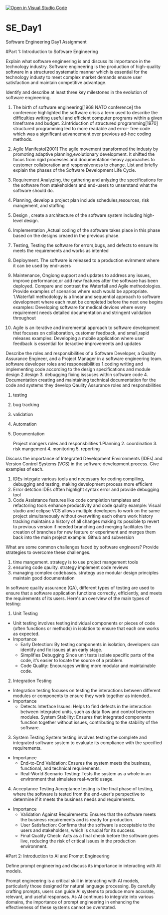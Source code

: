 [![Open in Visual Studio Code](https://classroom.github.com/assets/open-in-vscode-2e0aaae1b6195c2367325f4f02e2d04e9abb55f0b24a779b69b11b9e10269abc.svg)](https://classroom.github.com/online_ide?assignment_repo_id=15570213&assignment_repo_type=AssignmentRepo)
# SE_Day1
Software Engineering Day1 Assignment

#Part 1: Introduction to Software Engineering

Explain what software engineering is and discuss its importance in the technology industry.
Software engineering is the production of high-quality software in a structured systematic manner which is essential for the technology industy to meet complex market demands ensure user satisfaction and maintain competitive advantage.

Identify and describe at least three key milestones in the evolution of software engineering.

1. The birth of software engineering[1968 NATO conference] the conference highlighted the software crisis a term used to describe the difficulties writing useful and efficient computer programs within a given timeframe and budget.
2.Intriduction of structured programming[1970] structured programming led to more readable and error- free code which was a significant advancement over previous ad-hoc coding methods.
3. Agile Manifesto[2001] The agile movement transformed the industy by promoting adaptive planning,evolutionary development. It shifted the focus from rigid processes and documentation-heavy approaches to customer collaboration and responsiveness to change.
List and briefly explain the phases of the Software Development Life Cycle.

1. Requirement Analyzing, the gathering and anlyzing the specifications for the software from stakeholders and end-users to unserstand what the software should do.
2. Planning, develop a project plan include schedules,resources, risk mangement, and staffing
3. Design , create a architecture of the software system including high-level design.
4. Implementation ,Actual coding of the software takes place in this phase based on the designs creaed in the previous phase.
5. Testing, Testing the software for errors,bugs, and defects to ensure its meets the requirements and works as intented
6. Deployment. The software is released to a production evirnment where it can be used by end-users
7. Maintenance, Ongiong support and updates to address any issues, improve performance,or add new features after the software has been deployed.
Compare and contrast the Waterfall and Agile methodologies. Provide examples of scenarios where each would be appropriate.
1.Waterfall methodology is a linear and sequential approach to software development where each must be completed before the next one begins
examples: Developing software for medical devices where every requirement needs detailed documentation and stringent vaildation throughout
2. Agile is an iterative and incremental approach to software development that focuses on collaboration, customer feedback, and small,rapid releases
   examples: Developing a mobile application where user feedback is essential for iteractive improvements and updates


Describe the roles and responsibilities of a Software Developer, a Quality Assurance Engineer, and a Project Manager in a software engineering team.
 software developer
   roles and responesibilities
   1.coding writing and implementing code according to the design specifications and module design
   2.design 
   3. debugging fixing isssuses within software code
   4. Documentation creating and maintaining technical documentation for the code and systems they develop
   Qaulity Assurance
   roles and responsbilities
   1. testing
   2. bug tracking
   3. validation
   4. Automation
   5. Documentation

      Project mangers
      roles and responsbilities
      1.Planning
      2. coordination
      3. risk mangement
      4. monitoring
      5. reporting

Discuss the importance of Integrated Development Environments (IDEs) and Version Control Systems (VCS) in the software development process. Give examples of each.
1. IDEs integate various tools and necessary for coding compiling, debugging and testing, making development process more efficient
2. Error detction IDEs offten highlight syntax error and provide debugging tool
3. Code Assistance features like code completion templates and refactoring tools enhance productivity and code qaulity
   example: Visual studio and eclipse
   VCS allows multiple developers to work on the same project simultaneously without overwriting each others work
   history tracking maintains a history of all changes making its possible tp revert to previous version if needed
   branching and merging facilitates the creation of branches for new feature or experiment and merges them back into the main project
   example: Github and subversion

What are some common challenges faced by software engineers? Provide strategies to overcome these challenges.
1. time mangement. strategy is to use project mangement tools
2. ensuring code qaulity. strategy implement code reviews
3. managing complex codebases. strategy use modular design principles maintain good documentation

In software quality assurance (QA), different types of testing are used to ensure that a software application functions correctly, efficiently, and meets the requirements of its users. Here's an overview of the main types of testing:

 1. Unit Testing
-  Unit testing involves testing individual components or pieces of code (often functions or methods) in isolation to ensure that each one works as expected.
- Importance
  - Early Detection: By testing components in isolation, developers can identify and fix issues at an early stage.
  - Simplifies Debugging Since unit tests isolate specific parts of the code, it’s easier to locate the source of a problem.
  - Code Quality: Encourages writing more modular and maintainable code.

2. Integration Testing
-  Integration testing focuses on testing the interactions between different modules or components to ensure they work together as intended..
- Importance
  - Detects Interface Issues: Helps to find defects in the interaction between integrated units, such as data flow and control between modules.
    System Stability: Ensures that integrated components function together without issues, contributing to the stability of the software.

3. System Testing
 System testing involves testing the complete and integrated software system to evaluate its compliance with the specified requirements.
- Importance
  - End-to-End Validation: Ensures the system meets the business, functional, and technical requirements.
  - Real-World Scenario Testing: Tests the system as a whole in an environment that simulates real-world usage.

4. Acceptance Testing Acceptance testing is the final phase of testing, where the software is tested from the end-user's perspective to determine if it meets the business needs and requirements.
- Importance
  - Validation Against Requirements: Ensures that the software meets the business requirements and is ready for production.
  - User Satisfaction: Confirms that the software is acceptable to the users and stakeholders, which is crucial for its success.
  - Final Quality Check: Acts as a final check before the software goes live, reducing the risk of critical issues in the production environment.


#Part 2: Introduction to AI and Prompt Engineering


Define prompt engineering and discuss its importance in interacting with AI models.

Prompt engineering is a critical skill in interacting with AI models, particularly those designed for natural language processing. By carefully crafting prompts, users can guide AI systems to produce more accurate, relevant, and useful responses. As AI continues to integrate into various domains, the importance of prompt engineering in enhancing the effectiveness of these systems cannot be overstated.

